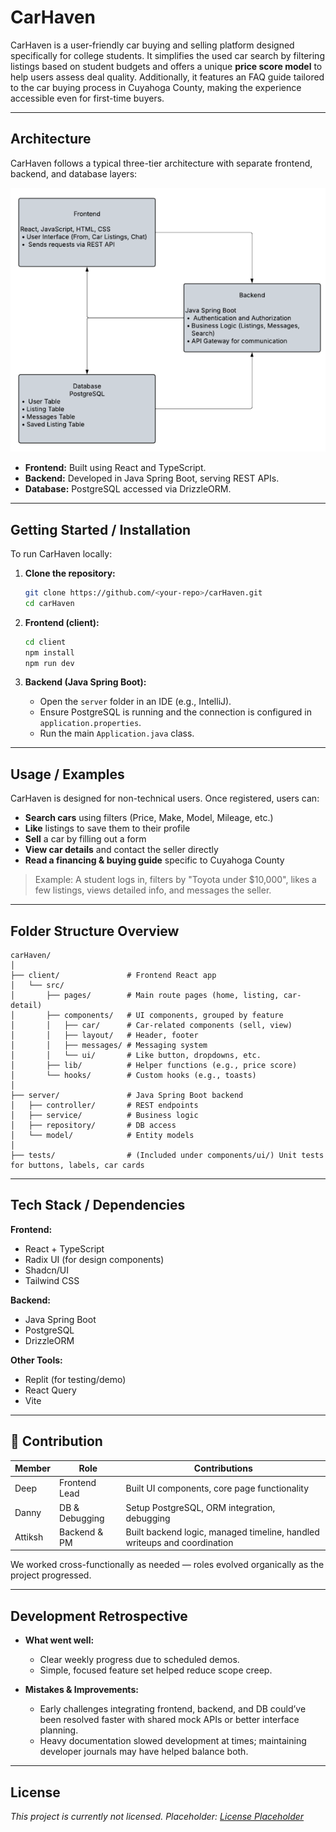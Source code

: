 # CarHaven

CarHaven is a user-friendly car buying and selling platform designed specifically for college students. It simplifies the used car search by filtering listings based on student budgets and offers a unique **price score model** to help users assess deal quality. Additionally, it features an FAQ guide tailored to the car buying process in Cuyahoga County, making the experience accessible even for first-time buyers.

---

## Architecture

CarHaven follows a typical three-tier architecture with separate frontend, backend, and database layers:

![Architecture Diagram](design.png)

- **Frontend:** Built using React and TypeScript.
- **Backend:** Developed in Java Spring Boot, serving REST APIs.
- **Database:** PostgreSQL accessed via DrizzleORM.

---

## Getting Started / Installation

To run CarHaven locally:

1. **Clone the repository:**
   ```bash
   git clone https://github.com/<your-repo>/carHaven.git
   cd carHaven
   ```

2. **Frontend (client):**
   ```bash
   cd client
   npm install
   npm run dev
   ```

3. **Backend (Java Spring Boot):**
   - Open the `server` folder in an IDE (e.g., IntelliJ).
   - Ensure PostgreSQL is running and the connection is configured in `application.properties`.
   - Run the main `Application.java` class.


---

## Usage / Examples

CarHaven is designed for non-technical users. Once registered, users can:

- **Search cars** using filters (Price, Make, Model, Mileage, etc.)
- **Like** listings to save them to their profile
- **Sell** a car by filling out a form
- **View car details** and contact the seller directly
- **Read a financing & buying guide** specific to Cuyahoga County

> Example: A student logs in, filters by "Toyota under $10,000", likes a few listings, views detailed info, and messages the seller.

---

## Folder Structure Overview

```plaintext
carHaven/
│
├── client/               # Frontend React app
│   └── src/
│       ├── pages/        # Main route pages (home, listing, car-detail)
│       ├── components/   # UI components, grouped by feature
│       │   ├── car/      # Car-related components (sell, view)
│       │   ├── layout/   # Header, footer
│       │   ├── messages/ # Messaging system
│       │   └── ui/       # Like button, dropdowns, etc.
│       ├── lib/          # Helper functions (e.g., price score)
│       └── hooks/        # Custom hooks (e.g., toasts)
│
├── server/               # Java Spring Boot backend
│   ├── controller/       # REST endpoints
│   ├── service/          # Business logic
│   ├── repository/       # DB access
│   └── model/            # Entity models
│
├── tests/                # (Included under components/ui/) Unit tests for buttons, labels, car cards
```

---

## Tech Stack / Dependencies

**Frontend:**
- React + TypeScript
- Radix UI (for design components)
- Shadcn/UI
- Tailwind CSS

**Backend:**
- Java Spring Boot
- PostgreSQL
- DrizzleORM

**Other Tools:**
- Replit (for testing/demo)
- React Query
- Vite

---

## 👥 Contribution

| Member      | Role             | Contributions |
|-------------|------------------|----------------|
| Deep        | Frontend Lead    | Built UI components, core page functionality |
| Danny       | DB & Debugging   | Setup PostgreSQL, ORM integration, debugging |
| Attiksh     | Backend & PM     | Built backend logic, managed timeline, handled writeups and coordination |

We worked cross-functionally as needed — roles evolved organically as the project progressed.

---

## Development Retrospective

- **What went well:**
  - Clear weekly progress due to scheduled demos.
  - Simple, focused feature set helped reduce scope creep.

- **Mistakes & Improvements:**
  - Early challenges integrating frontend, backend, and DB could’ve been resolved faster with shared mock APIs or better interface planning.
  - Heavy documentation slowed development at times; maintaining developer journals may have helped balance both.

---

## License

*This project is currently not licensed. Placeholder: [License Placeholder](mailto:license@example.com)*